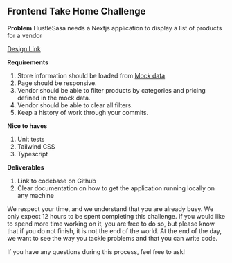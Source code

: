 ## Frontend Take Home Challenge

<b>Problem</b> HustleSasa needs a Nextjs application to display a list of products for a vendor

<a href="https://www.figma.com/design/tuFC2V3gMzFMThMKqKvAng/Hustlesasa-Marketplace?node-id=2-19933&t=n0sNVtvNf0FM77nW-1">Design Link</a>

<b>Requirements</b>

1. Store information should be loaded from <a href="https://dummyjson.com/products">Mock data</a>.
2. Page should be responsive.
3. Vendor should be able to filter products by categories and pricing defined in the mock data.
4. Vendor should be able to clear all filters.
5. Keep a history of work through your commits.

<b>Nice to haves</b>

1. Unit tests
2. Tailwind CSS
3. Typescript

<b>Deliverables</b>

1. Link to codebase on Github
2. Clear documentation on how to get the application running locally on any machine

We respect your time, and we understand that you are already busy. We only expect 12 hours to be spent completing this challenge. If you would like to spend more time working on it, you are free to do so, but please know that if you do not finish, it is not the end of the world. At the end of the day, we want to see the way you tackle problems and that you can write code.

If you have any questions during this process, feel free to ask!
